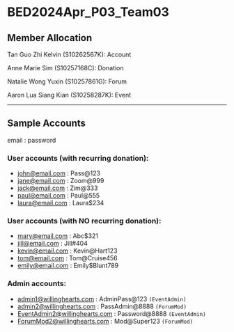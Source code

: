 # BED2024Apr_P03_Team03
## Member Allocation
Tan Guo Zhi Kelvin (S10262567K): Account

Anne Marie Sim (S10257168C): Donation

Natalie Wong Yuxin (S10257861G): Forum

Aaron Lua Siang Kian (S10258287K): Event

---
## Sample Accounts
email : password
### User accounts (with recurring donation):
- john@email.com : Pass@123
- jane@email.com : Zoom@999
- jack@email.com : Zim@333
- paul@email.com : Paul@555
- laura@email.com : Laura$234
### User accounts (with NO recurring donation):
- mary@email.com : Abc$321
- jill@email.com : Jill#404
- kevin@email.com : Kevin@Hart123
- tom@email.com : Tom@Cruise456
- emily@email.com : Emily$Blunt789
### Admin accounts:
- admin1@willinghearts.com : AdminPass@123 `(EventAdmin)`
- admin2@willinghearts.com : PassAdmin@8888 `(ForumMod)`
- EventAdmin2@willinghearts.com : Password@8888 `(EventAdmin)`
- ForumMod2@willinghearts.com : Mod@Super123 `(ForumMod)`
